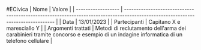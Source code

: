 #ECivica
| Nome               | Valore                                                                                                                          |
| ------------------ | ------------------------------------------------------------------------------------------------------------------------------- |
| Data               | 13/01/2023                                                                                                                      |
| Partecipanti       | Capitano X e maresciallo Y                                                                                                      |
| Argomenti trattati | Metodi di reclutamento dell'arma dei carabinieri tramite concorso e esempio di un indagine informatica di un telefono cellulare | 
